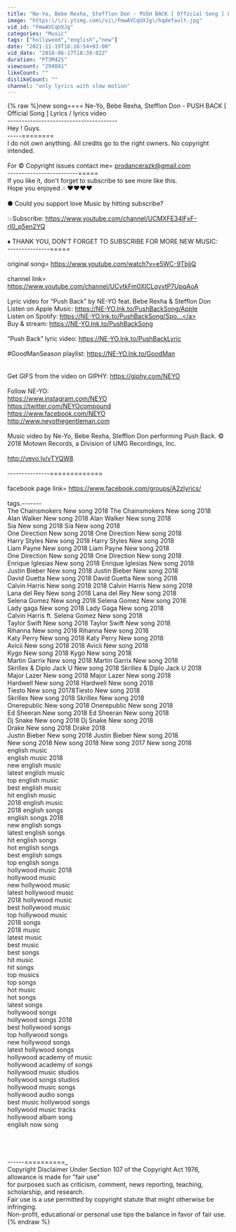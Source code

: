 ```yaml
---
title: "Ne-Yo, Bebe Rexha, Stefflon Don - PUSH BACK [ Official Song ] Lyrics \/ lyrics video"
image: "https:\/\/i.ytimg.com\/vi\/FmwAVCqUXJg\/hqdefault.jpg"
vid_id: "FmwAVCqUXJg"
categories: "Music"
tags: ["hollywood","english","new"]
date: "2021-11-19T16:16:54+03:00"
vid_date: "2018-06-17T18:39:02Z"
duration: "PT3M42S"
viewcount: "294041"
likeCount: ""
dislikeCount: ""
channel: "only lyrics with slow motion"
---
```

{% raw %}new song====  Ne-Yo, Bebe Rexha, Stefflon Don - PUSH BACK [ Official Song ] Lyrics / lyrics video<br />---------------------------------------<br />Hey ! Guys.<br />-----========<br />I do not own anything. All credits go to the right owners. No copyright intended.<br /><br />For © Copyright issues contact me= prodancerazk@gmail.com<br />-------------------------=====<br />If you like it, don't forget to subscribe to see more like this.<br />Hope you enjoyed 🎶 ❤❤❤❤<br /><br />● Could you support love Music by hitting subscribe?<br /><br />💥Subscribe: <a rel="nofollow" target="blank" href="https://www.youtube.com/channel/UCMXFE34lFxF-rI0_p5en2YQ">https://www.youtube.com/channel/UCMXFE34lFxF-rI0_p5en2YQ</a><br /><br />♦ THANK YOU, DON'T FORGET TO SUBSCRIBE FOR MORE NEW MUSIC:<br />---------------=====<br /><br />original song= <a rel="nofollow" target="blank" href="https://www.youtube.com/watch?v=e5WC-9TbjjQ">https://www.youtube.com/watch?v=e5WC-9TbjjQ</a><br /><br />channel link= <a rel="nofollow" target="blank" href="https://www.youtube.com/channel/UCvtkFm0XlCLqyvtP7UpqAoA">https://www.youtube.com/channel/UCvtkFm0XlCLqyvtP7UpqAoA</a><br /><br />Lyric video for “Push Back” by NE-YO feat. Bebe Rexha &amp; Stefflon Don<br />Listen on Apple Music: <a rel="nofollow" target="blank" href="https://NE-YO.lnk.to/PushBackSong/Apple">https://NE-YO.lnk.to/PushBackSong/Apple</a><br />Listen on Spotify: <a rel="nofollow" target="blank" href="https://NE-YO.lnk.to/PushBackSong/Spo...">https://NE-YO.lnk.to/PushBackSong/Spo...</a><br />Buy &amp; stream: <a rel="nofollow" target="blank" href="https://NE-YO.lnk.to/PushBackSong">https://NE-YO.lnk.to/PushBackSong</a><br /><br />“Push Back” lyric video: <a rel="nofollow" target="blank" href="https://NE-YO.lnk.to/PushBackLyric">https://NE-YO.lnk.to/PushBackLyric</a><br /><br />#GoodManSeason playlist: <a rel="nofollow" target="blank" href="https://NE-YO.lnk.to/GoodMan">https://NE-YO.lnk.to/GoodMan</a><br /><br /><br />Get GIFS from the video on GIPHY: <a rel="nofollow" target="blank" href="https://giphy.com/NEYO">https://giphy.com/NEYO</a> <br /><br />Follow NE-YO:<br /><a rel="nofollow" target="blank" href="https://www.instagram.com/NEYO">https://www.instagram.com/NEYO</a> <br /><a rel="nofollow" target="blank" href="https://twitter.com/NEYOcompound">https://twitter.com/NEYOcompound</a> <br /><a rel="nofollow" target="blank" href="https://www.facebook.com/NEYO">https://www.facebook.com/NEYO</a> <br /><a rel="nofollow" target="blank" href="http://www.neyothegentleman.com">http://www.neyothegentleman.com</a><br /><br />Music video by Ne-Yo, Bebe Rexha, Stefflon Don performing Push Back. © 2018 Motown Records, a Division of UMG Recordings, Inc.<br /><br /><a rel="nofollow" target="blank" href="http://vevo.ly/vTYQW8">http://vevo.ly/vTYQW8</a><br /><br />---------------=============<br /><br />facebook page link= <a rel="nofollow" target="blank" href="https://www.facebook.com/groups/A2zlyrics/">https://www.facebook.com/groups/A2zlyrics/</a><br /><br />tags.-------<br />The Chainsmokers New song 2018 The Chainsmokers New song 2018<br />Alan Walker New song 2018 Alan Walker New song 2018<br />Sia New song 2018 Sia New song 2018<br />One Direction New song 2018 One Direction New song 2018<br />Harry Styles New song 2018 Harry Styles New song 2018<br />Liam Payne New song 2018 Liam Payne New song 2018<br />One Direction New song 2018 One Direction New song 2018<br />Enrique Iglesias New song 2018 Enrique Iglesias New song 2018<br />Justin Bieber New song 2018 Justin Bieber New song 2018<br />David Guetta New song 2018 David Guetta New song 2018<br />Calvin Harris New song 2018 2018 Calvin Harris New song 2018<br />Lana del Rey New song 2018 Lana del Rey New song 2018<br />Selena Gomez New song 2018 Selena Gomez New song 2018<br />Lady gaga New song 2018 Lady Gaga New song 2018<br />Calvin Harris ft. Selena Gomez New song 2018<br />Taylor Swift New song 2018 Taylor Swift New song 2018<br />Rihanna New song 2018 Rihanna New song 2018<br />Katy Perry New song 2018 Katy Perry New song 2018<br />Avicii New song 2018 2018 Avicii New song 2018<br />Kygo New song 2018 Kygo New song 2018<br />Martin Garrix New song 2018 Martin Garrix New song 2018<br />Skrillex &amp; Diplo Jack U New song 2018 Skrillex &amp; Diplo Jack U 2018<br />Major Lazer New song 2018 Major Lazer New song 2018<br />Hardwell New song 2018 Hardwell New song 2018<br />Tiesto New song 20178Tiesto New song 2018<br />Skrillex New song 2018 Skrillex New song 2018<br />Onerepublic New song 2018 Onerepublic New song 2018<br />Ed Sheeran New song 2018 Ed Sheeran New song 2018<br />Dj Snake New song 2018 Dj Snake New song 2018<br />Drake New song 2018 Drake 2018<br />Justin Bieber New song 2018 Justin Bieber New song 2018<br />New song 2018 New song 2018 New song 2017 New song 2018<br />english music<br />english music 2018<br />new english music <br />latest english music <br />top english music <br />best english music  <br />hit english music <br />2018 english music <br />2018 english songs<br />english songs 2018<br />new english songs<br />latest english songs<br />hit english songs<br />hot english songs<br />best english songs<br />top english songs<br />hollywood music 2018<br />hollywood music<br />new hollywood music<br />latest hollywood music<br />2018 hollywood music<br />best hollywood music<br />top hollywood music<br />2018 songs<br />2018 music<br />latest music<br />best music<br />best songs<br />hit music<br />hit songs<br />top musics<br />top songs<br />hot music<br />hot songs<br />latest songs<br />hollywood songs<br />hollywood songs 2018<br />best hollywood songs<br />top hollywood  songs<br />new hollywood songs<br />latest hollywood songs<br />hollywood academy of music<br />hollywood academy of songs<br />hollywood music studios<br />hollywood songs studios<br />hollywood music songs<br />hollywood audio songs<br />best music hollywood songs<br />hollywood music tracks<br />hollywood albam song<br />english now song<br /><br /><br /><br /><br />------==========_<br />Copyright Disclaimer Under Section 107 of the Copyright Act 1976, allowance is made for &quot;fair use&quot;<br />for purposes such as criticism, comment, news reporting, teaching, scholarship, and research.<br />Fair use is a use permitted by copyright statute that might otherwise be infringing.<br />Non-profit, educational or personal use tips the balance in favor of fair use.{% endraw %}

